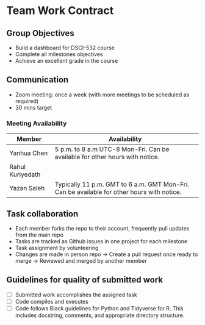 # Team Work Contract

## Group Objectives

- Build a dashboard for DSCI-532 course
- Complete all milestones objectives
- Achieve an excellent grade in the course

## Communication

- Zoom meeting: once a week (with more meetings to be scheduled as required)
- 30 mins target

### Meeting Availability

| Member           | Availability                                                                               |
| ---------------- | ------------------------------------------------------------------------------------------ |
| Yanhua Chen      | 5 p.m. to 8 a.m UTC-8 Mon-Fri. Can be available for other hours with notice.               |
| Rahul Kuriyedath |                                                                                            |
| Yazan Saleh      | Typically 11 p.m. GMT to 6 a.m. GMT Mon-Fri. Can be available for other hours with notice. |

## Task collaboration

- Each member forks the repo to their account, frequently pull updates from the main repo
- Tasks are tracked as Github issues in one project for each milestone
- Task assignment by volunteering
- Changes are made in person repo -> Create a pull request once ready to merge -> Reviewed and merged by another member

## Guidelines for quality of submitted work

- [ ] Submitted work accomplishes the assigned task
- [ ] Code compiles and executes
- [ ] Code follows Black guidelines for Python and Tidyverse for R. This includes docstring, comments, and appropriate directory structure.
